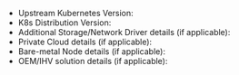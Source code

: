 - Upstream Kubernetes Version:
- K8s Distribution Version:
- Additional Storage/Network Driver details (if applicable):
- Private Cloud details (if applicable):
- Bare-metal Node details (if applicable):
- OEM/IHV solution details (if applicable):